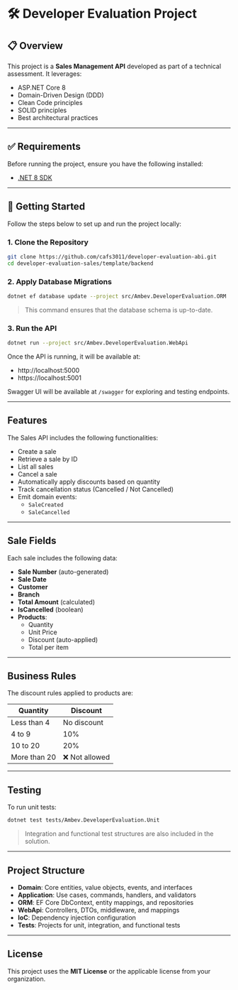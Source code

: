 # 🛠️ Developer Evaluation Project

## 📋 Overview

This project is a **Sales Management API** developed as part of a technical assessment. It leverages:

- ASP.NET Core 8
- Domain-Driven Design (DDD)
- Clean Code principles
- SOLID principles
- Best architectural practices

---

## ✅ Requirements

Before running the project, ensure you have the following installed:

- [.NET 8 SDK](https://dotnet.microsoft.com/en-us/download)

---

## 🚀 Getting Started

Follow the steps below to set up and run the project locally:

### 1. Clone the Repository

```bash
git clone https://github.com/cafs3011/developer-evaluation-abi.git
cd developer-evaluation-sales/template/backend
```

### 2. Apply Database Migrations

```bash
dotnet ef database update --project src/Ambev.DeveloperEvaluation.ORM
```

> This command ensures that the database schema is up-to-date.

### 3. Run the API

```bash
dotnet run --project src/Ambev.DeveloperEvaluation.WebApi
```

Once the API is running, it will be available at:

- http://localhost:5000  
- https://localhost:5001  

Swagger UI will be available at `/swagger` for exploring and testing endpoints.

---

##  Features

The Sales API includes the following functionalities:

- Create a sale
- Retrieve a sale by ID
- List all sales
- Cancel a sale
- Automatically apply discounts based on quantity
- Track cancellation status (Cancelled / Not Cancelled)
- Emit domain events:
  - `SaleCreated`
  - `SaleCancelled`

---

##  Sale Fields

Each sale includes the following data:

- **Sale Number** (auto-generated)
- **Sale Date**
- **Customer**
- **Branch**
- **Total Amount** (calculated)
- **IsCancelled** (boolean)
- **Products**:
  - Quantity
  - Unit Price
  - Discount (auto-applied)
  - Total per item

---

##  Business Rules

The discount rules applied to products are:

| Quantity           | Discount     |
|--------------------|--------------|
| Less than 4        | No discount  |
| 4 to 9             | 10%          |
| 10 to 20           | 20%          |
| More than 20       | ❌ Not allowed |

---

##  Testing

To run unit tests:

```bash
dotnet test tests/Ambev.DeveloperEvaluation.Unit
```

> Integration and functional test structures are also included in the solution.

---

##  Project Structure

- **Domain**: Core entities, value objects, events, and interfaces  
- **Application**: Use cases, commands, handlers, and validators  
- **ORM**: EF Core DbContext, entity mappings, and repositories  
- **WebApi**: Controllers, DTOs, middleware, and mappings  
- **IoC**: Dependency injection configuration  
- **Tests**: Projects for unit, integration, and functional tests

---

##  License

This project uses the **MIT License** or the applicable license from your organization.
